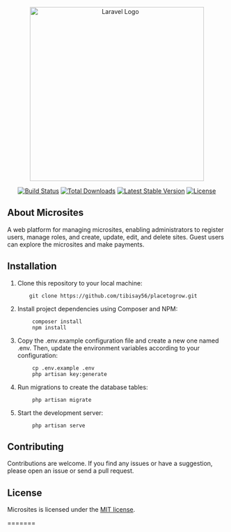 <p align="center"><a href="https://laravel.com" target="_blank"><img src="https://www.evertecinc.com/wp-content/uploads/2022/04/Evertec-lanza-nueva-plataforma-de-pagos-en-linea.jpg" width="400" alt="Laravel Logo"></a></p>

<p align="center">
<a href="https://github.com/laravel/framework/actions"><img src="https://github.com/laravel/framework/workflows/tests/badge.svg" alt="Build Status"></a>
<a href="https://packagist.org/packages/laravel/framework"><img src="https://img.shields.io/packagist/dt/laravel/framework" alt="Total Downloads"></a>
<a href="https://packagist.org/packages/laravel/framework"><img src="https://img.shields.io/packagist/v/laravel/framework" alt="Latest Stable Version"></a>
<a href="https://packagist.org/packages/laravel/framework"><img src="https://img.shields.io/packagist/l/laravel/framework" alt="License"></a>
</p>

## About Microsites

A web platform for managing microsites, enabling administrators to register users, manage roles, and create, update, edit, and delete sites. Guest users can explore the microsites and make payments.


## Installation

1. Clone this repository to your local machine:

```
       git clone https://github.com/tibisay56/placetogrow.git
```
2. Install project dependencies using Composer and NPM:

```
        composer install
        npm install
```
3. Copy the .env.example configuration file and create a new one named .env. Then, update the environment variables according to your configuration:

```
        cp .env.example .env
        php artisan key:generate
```
4. Run migrations to create the database tables:

```
        php artisan migrate
```
5. Start the development server:

```
        php artisan serve
```


## Contributing

Contributions are welcome. If you find any issues or have a suggestion, please open an issue or send a pull request.


## License

Microsites is licensed under the [MIT license](https://opensource.org/licenses/MIT).

=======

